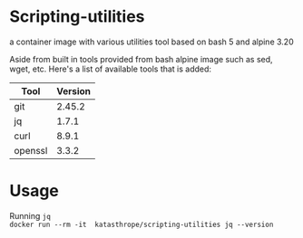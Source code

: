 # Scripting-utilities
a container image with various utilities tool based on bash 5 and alpine 3.20

Aside from built in tools provided from bash alpine image such as sed, wget, etc. Here's a list of available tools that is added:

| Tool     | Version |
|----------|---------|
| git      | 2.45.2  |
| jq       | 1.7.1   |
| curl     | 8.9.1   |
| openssl  | 3.3.2   |

# Usage
Running `jq`<br>
```docker run --rm -it  katasthrope/scripting-utilities jq --version```
